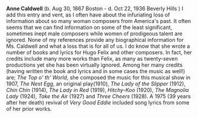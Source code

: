 
**Anne Caldwell** (b. Aug 30, 1867 Boston - d. Oct 22, 1936 Beverly Hills ) I add this entry and vent, as I often have about the infuriating loss of information about so many woman composers from America's past. It often seems that we can find information on some of the least significant, sometimes inept male composers while women of prodigeous talent are ignored. None of my references provide any biographical information for Ms. Caldwell and what a loss that is for all of us. I do know that she wrote a number of books and lyrics for Hugo Felix and other composers. In fact, her credits include many more works than Felix, as many as twenty-seven productions yet she has been virtually ignored. Among her many credits (having written the book and lyrics and in some cases the music as well!) are; *The Top o' th' World*, she composed the music for this musical show in 1907, *The Nest Egg*, an original play(1910), *The Lady of the Slipper* (1912), *Chin Chin* (1914), *The Lady in Red* (1919), *Hitchy-Koo* (1920), *The Magnolia Lady* (1924), *Take the Air* (1927) and *Three Cheers* (1928). A 1975 (39 years after her death) revival of *Very Good Eddie* included song lyrics from some of her prior works.